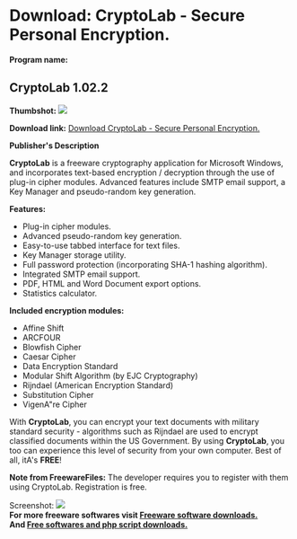 # Download: CryptoLab - Secure Personal Encryption.

**Program name:**

## CryptoLab 1.02.2

  
**Thumbshot:** ![](http://www.freewarefiles.com/screenshot/ejccryptolab_md.jpg)   
  
**Download link:** [Download CryptoLab - Secure Personal Encryption.](http://freesoftwares.boysofts.com/CryptoLab_program_37244.html)  
  


**Publisher's Description**  
  


**CryptoLab** is a freeware cryptography application for Microsoft Windows, and incorporates text-based encryption / decryption through the use of plug-in cipher modules. Advanced features include SMTP email support, a Key Manager and pseudo-random key generation.  
  


**Features:**

  * Plug-in cipher modules. 
  * Advanced pseudo-random key generation. 
  * Easy-to-use tabbed interface for text files. 
  * Key Manager storage utility. 
  * Full password protection (incorporating SHA-1 hashing algorithm). 
  * Integrated SMTP email support. 
  * PDF, HTML and Word Document export options. 
  * Statistics calculator. 
  


**Included encryption modules:**

  * Affine Shift 
  * ARCFOUR 
  * Blowfish Cipher 
  * Caesar Cipher 
  * Data Encryption Standard 
  * Modular Shift Algorithm (by EJC Cryptography) 
  * Rijndael (American Encryption Standard) 
  * Substitution Cipher 
  * VigenA"re Cipher 
  
With **CryptoLab**, you can encrypt your text documents with military standard security - algorithms such as Rijndael are used to encrypt classified documents within the US Government. By using **CryptoLab**, you too can experience this level of security from your own computer. Best of all, itA's **FREE**! 

**Note from FreewareFiles:** The developer requires you to register with them using CryptoLab. Registration is free.

  
  
Screenshot: ![](http://www.freewarefiles.com/screenshot/ejccryptolab.jpg)   
**For more freeware softwares visit [Freeware software downloads.](http://freesoftwares.boysofts.com/)**   
**And [Free softwares and php script downloads.](http://www.boysofts.com/)**

